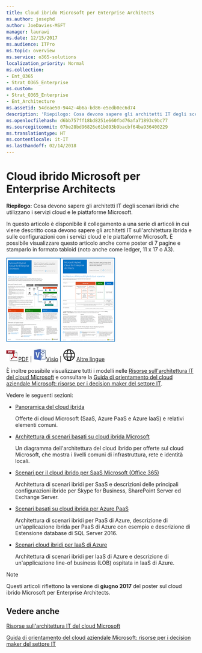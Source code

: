 ```yaml
---
title: Cloud ibrido Microsoft per Enterprise Architects
ms.author: josephd
author: JoeDavies-MSFT
manager: laurawi
ms.date: 12/15/2017
ms.audience: ITPro
ms.topic: overview
ms.service: o365-solutions
localization_priority: Normal
ms.collection:
- Ent_O365
- Strat_O365_Enterprise
ms.custom:
- Strat_O365_Enterprise
- Ent_Architecture
ms.assetid: 54deae50-9442-4b6a-bd86-e5edb0ec6d74
description: 'Riepilogo: Cosa devono sapere gli architetti IT degli scenari ibridi che utilizzano i servizi cloud e le piattaforme Microsoft.'
ms.openlocfilehash: d6bb757ff18bd8251e660fbd76afa71893c9bc77
ms.sourcegitcommit: 07be28bd96826e61b893b9bacbf64ba936400229
ms.translationtype: HT
ms.contentlocale: it-IT
ms.lasthandoff: 02/14/2018
---
```

# <a name="microsoft-hybrid-cloud-for-enterprise-architects"></a>Cloud ibrido Microsoft per Enterprise Architects

 **Riepilogo:** Cosa devono sapere gli architetti IT degli scenari ibridi che utilizzano i servizi cloud e le piattaforme Microsoft.
  
In questo articolo è disponibile il collegamento a una serie di articoli in cui viene descritto cosa devono sapere gli architetti IT sull'architettura ibrida e sulle configurazioni con i servizi cloud e le piattaforme Microsoft. È possibile visualizzare questo articolo anche come poster di 7 pagine e stamparlo in formato tabloid (noto anche come ledger, 11 x 17 o A3).
  
[![Immagine di scorrimento per modello ibrido del cloud Microsoft](images/Hybrid_Poster/Hybrid_Cloud_Thumbnail.png)](https://www.microsoft.com/download/details.aspx?id=54424
)
  
![File PDF](images/Common_Images/PDFIcon.png)[PDF](https://go.microsoft.com/fwlink/p/?linkid=842082) | ![File Visio](images/Common_Images/VisioIcon.png)[Visio](https://go.microsoft.com/fwlink/p/?linkid=842083) | ![Visualizzare una pagina con le versioni in altre lingue](images/Common_Images/GlobeIcon.png)
[Altre lingue](https://www.microsoft.com/download/details.aspx?id=54424)
  
È inoltre possibile visualizzare tutti i modelli nelle [Risorse sull'architettura IT del cloud Microsoft](microsoft-cloud-it-architecture-resources.md) e consultare la [Guida di orientamento del cloud aziendale Microsoft: risorse per i decision maker del settore IT](https://aka.ms/cloudarchitecture).
  
Vedere le seguenti sezioni:
  
- [Panoramica del cloud ibrida](hybrid-cloud-overview.md)
    
    Offerte di cloud Microsoft (SaaS, Azure PaaS e Azure IaaS) e relativi elementi comuni.
    
- [Architettura di scenari basati su cloud ibrida Microsoft](architecture-of-microsoft-hybrid-cloud-scenarios.md)
    
    Un diagramma dell'architettura del cloud ibrido per offerte sul cloud Microsoft, che mostra i livelli comuni di infrastruttura, rete e identità locali.
    
- [Scenari per il cloud ibrido per SaaS Microsoft (Office 365)](hybrid-cloud-scenarios-for-microsoft-saas-office-365.md)
    
    Architettura di scenari ibridi per SaaS e descrizioni delle principali configurazioni ibride per Skype for Business, SharePoint Server ed Exchange Server.
    
- [Scenari basati su cloud ibrida per Azure PaaS](hybrid-cloud-scenarios-for-azure-paas.md)
    
    Architettura di scenari ibridi per PaaS di Azure, descrizione di un'applicazione ibrida per PaaS di Azure con esempio e descrizione di Estensione database di SQL Server 2016.
    
- [Scenari cloud ibridi per IaaS di Azure](hybrid-cloud-scenarios-for-azure-iaas.md)
    
    Architettura di scenari ibridi per IaaS di Azure e descrizione di un'applicazione line-of business (LOB) ospitata in IaaS di Azure.
    
> [!NOTE]
> Questi articoli riflettono la versione di **giugno 2017** del poster sul cloud ibrido Microsoft per Enterprise Architects.
  
## <a name="see-also"></a>Vedere anche

[Risorse sull'architettura IT del cloud Microsoft](microsoft-cloud-it-architecture-resources.md)

[Guida di orientamento del cloud aziendale Microsoft: risorse per i decision maker del settore IT](https://sway.com/FJ2xsyWtkJc2taRD)



